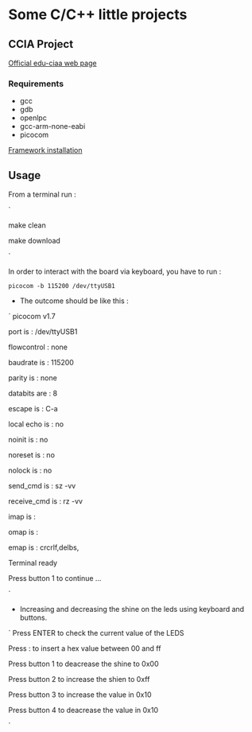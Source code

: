 # Some C/C++ little projects

## CCIA Project
[Official  edu-ciaa web page](http://www.proyecto-ciaa.com.ar/)

### Requirements
- gcc
- gdb
- openlpc
- gcc-arm-none-eabi
- picocom 

[ Framework installation ](http://www.proyecto-ciaa.com.ar/devwiki/doku.php?id=desarrollo:firmware:instalacion_sw)

## Usage
From a terminal run :

`

make clean

make download

`

In order to interact with the board via keyboard, you have to run :

`picocom -b 115200 /dev/ttyUSB1`

- The outcome should be like this :

`
picocom v1.7

port is        : /dev/ttyUSB1

flowcontrol    : none

baudrate is    : 115200

parity is      : none

databits are   : 8

escape is      : C-a

local echo is  : no

noinit is      : no

noreset is     : no

nolock is      : no

send_cmd is    : sz -vv

receive_cmd is : rz -vv

imap is        : 

omap is        : 

emap is        : crcrlf,delbs,

Terminal ready

Press button 1 to continue ... 

`

- Increasing and decreasing the shine on the leds using keyboard and buttons.

`
Press ENTER to check the current value of the LEDS

Press : to insert a hex value between 00 and ff

Press button 1 to deacrease the shine to 0x00

Press button 2 to increase the shien to 0xff

Press button 3 to increase the value in 0x10

Press button 4 to deacrease the value in 0x10

`
